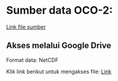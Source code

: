# Sumber data OCO-2:  
[Link file sumber](https://disc.gsfc.nasa.gov/datasets/OCO2_L2_Lite_FP_10r/summary (OCO-2))

## Akses melalui Google Drive
Format data: NetCDF

Klik link berikut untuk mengakses file: [Link](https://drive.google.com/drive/u/1/folders/1ZI-uYKJd2JDuLNyA0IqaUNRvl6Po24HA)
